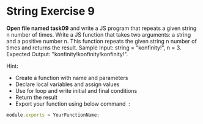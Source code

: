 # String Exercise 9

**Open file named task09** and write a JS program that repeats a given string n number of 
times. Write a JS function that takes two arguments: a string and a positive number n. 
This function repeats the given string n number of times and returns the result. 
Sample Input: string = "konfinity!", n = 3. Expected Output: "konfinity!konfinity!konfinity!".

Hint:

- Create a function with name and parameters
- Declare local variables and assign values
- Use for loop and write initial and final conditions
- Return the result 
- Export your function using below command  :

```js
module.exports = YourFunctionName;
```
